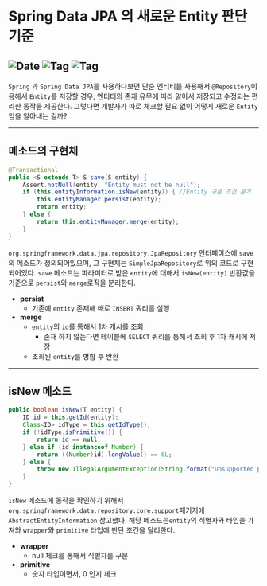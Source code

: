 # Spring Data JPA 의 새로운 Entity 판단 기준

![Date](https://img.shields.io/badge/Date-2025--04--13-blue)
![Tag](https://img.shields.io/badge/Tag-Spring-green)
![Tag](https://img.shields.io/badge/Tag-Spring--Data--JPA-white)
---
`Spring` 과 `Spring Data JPA`를 사용하다보면 단순 엔티티를 사용해서 `@Repository`이용해서 `Entity`를 저장할 경우,
엔티티의 존재 유무에 따라 알아서 저장되고 수정되는 편리한 동작을 제공한다. 그렇다면 개발자가 따로 체크할 필요 없이 어떻게 새로운 `Entity`임을 알아내는 걸까?

---

## 메소드의 구현체
```java
@Transactional
public <S extends T> S save(S entity) {
    Assert.notNull(entity, "Entity must not be null");
    if (this.entityInformation.isNew(entity)) { //Entity 구분 조건 분기
        this.entityManager.persist(entity);
        return entity;
    } else {
        return this.entityManager.merge(entity);
    }
}
```
`org.springframework.data.jpa.repository.JpaRepository` 인터페이스에 `save`의 메소드가 정의되어있으며, 그 구현체는 `SimpleJpaRepository`로 위의 코드로 구현되어있다.
`save` 메소드는 파라미터로 받은 `entity`에 대해서 `isNew(entity)` 반환값을 기준으로 `persist`와 `merge`로직을 분리한다.
* **persist**
  * 기존에 `entity` 존재해 배로 `INSERT` 쿼리를 실행
* **merge** 
  * `entity`의 `id`를 통해서 1차 캐시를 조회
    * 존재 하지 않는다면 테이블에 `SELECT` 쿼리를 통해서 조회 후 1차 캐시에 저장
  * 조회된 `entity`를 병합 후 반환

---

## isNew 메소드

```java
public boolean isNew(T entity) {
    ID id = this.getId(entity);
    Class<ID> idType = this.getIdType();
    if (!idType.isPrimitive()) {
        return id == null;
    } else if (id instanceof Number) {
        return ((Number)id).longValue() == 0L;
    } else {
        throw new IllegalArgumentException(String.format("Unsupported primitive id type %s", idType));
    }
}
```
`isNew` 메소드에 동작을 확인하기 위해서 `org.springframework.data.repository.core.support`패키지에 `AbstractEntityInformation` 참고했다.
해당 메소드는`entity`의 식별자와 타입을 가져와 `wrapper`와 `primitive` 타입에 판단 조건을 달리한다.
* **wrapper**
  * null 체크를 통해서 식별자를 구분
* **primitive**
  * 숫자 타입이면서, 0 인지 체크



